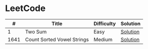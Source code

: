 # LeetCode

\# | Title | Difficulty | Solution
---|---|---|---
1 | Two Sum | Easy | [Solution](Solutions/1.%20Two%20Sum)
1641 | Count Sorted Vowel Strings | Medium | [Solution](Solutions/1641.%20Count%20Sorted%20Vowel%20Strings)



